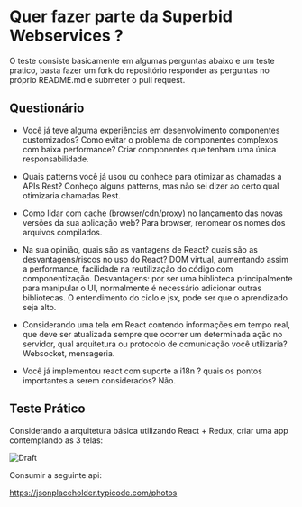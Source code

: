 # Quer fazer parte da Superbid Webservices ?

O teste consiste basicamente em algumas perguntas abaixo e um teste pratico, basta fazer um fork do repositório responder as perguntas no próprio README.md e submeter o pull request.

## Questionário

* Você já teve alguma experiências em desenvolvimento componentes customizados? Como evitar o problema de componentes complexos com baixa performance?
Criar componentes que tenham uma única responsabilidade.

* Quais patterns você já usou ou conhece para otimizar as chamadas a APIs Rest?
Conheço alguns patterns, mas não sei dizer ao certo qual otimizaria chamadas Rest.

* Como lidar com cache (browser/cdn/proxy) no lançamento das novas versões da sua aplicação web?
Para browser, renomear os nomes dos arquivos compilados.

* Na sua opinião, quais são as vantagens de React? quais são as desvantagens/riscos no uso do React?
DOM virtual, aumentando assim a performance, facilidade na reutilização do código com componentização.
Desvantagens: por ser uma biblioteca principalmente para manipular o UI, normalmente é necessário adicionar outras bibliotecas. 
O entendimento do ciclo e jsx, pode ser que o aprendizado seja alto.

* Considerando uma tela em React contendo informações em tempo real, que deve ser atualizada sempre que ocorrer um determinada ação no servidor, qual arquitetura ou protocolo de comunicação você utilizaria?
Websocket, mensageria. 

* Você já implementou react com suporte a i18n ? quais os pontos importantes a serem considerados?
Não.

## Teste Prático 

Considerando a arquitetura básica utilizando React + Redux, criar uma app contemplando as 3 telas:

![Draft](./draft.png)

Consumir a seguinte api:

https://jsonplaceholder.typicode.com/photos

